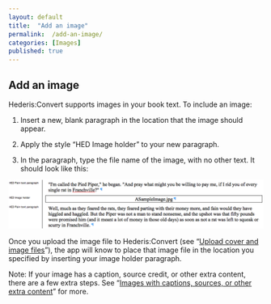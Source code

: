 ```yaml
---
layout: default
title:  "Add an image"
permalink:  /add-an-image/
categories: [Images]
published: true
---
```


<section data-type="chapter" class="hsecchapter" data-hederis-type="hsecchapter" id="add-an-image" data-pi-attrs="id: add-an-image"><h1 data-hederis-type="hblkchaptitle" class="hblkchaptitle" id="psmjkApDt">Add an image</h1>
    <p class="hblkp" data-hederis-type="hblkp" id="poav7Xn57">Hederis:Convert supports images in your book text. To include an image:</p>
    <ol class="hwprnum-list" data-hederis-type="hwprnum-list" id="ptQWyPGQF"><li class="hblkoli" data-hederis-type="hblkoli" id="li7BX2AVlF"><p class="hblkoli" data-hederis-type="hblkoli" id="pAaSq85tB">Insert a new, blank paragraph in the location that the image should appear.</p></li>
    <li class="hblkoli" data-hederis-type="hblkoli" id="liBGPntZOH"><p class="hblkoli" data-hederis-type="hblkoli" id="puZSRXSeE">Apply the style &#8220;HED Image holder&#8221; to your new paragraph.</p></li>
    <li class="hblkoli" data-hederis-type="hblkoli" id="liClihXL8M"><p class="hblkoli" data-hederis-type="hblkoli" id="pDkVj4UC1">In the paragraph, type the file name of the image, with no other text. It should look like this:</p></li>
    </ol>
    <img data-hederis-type="hblkimg" class="hblkimg" id="pa7jr4qAD" src="/images/image_1.png"/>
    <p class="hblkp" data-hederis-type="hblkp" id="pKgPQVlhj">Once you upload the image file to Hederis:Convert (see &#8220;<a href="{% post_url 2019-04-01-07-Uploadacoverfile %}"><span class="Hyperlink">Upload cover and image files</span></a>&#8221;), the app will know to place that image file in the location you specified by inserting your image holder paragraph.</p>
    <p class="hblkp" data-hederis-type="hblkp" id="pFiYayeXj">Note: If your image has a caption, source credit, or other extra content, there are a few extra steps. See &#8220;<a href="{% post_url 2019-04-01-06-Imageswithcaptionssourcesorotherextracontent %}"><span class="Hyperlink">Images with captions, sources, or other extra content</span></a>&#8221; for more.</p>
    </section>
    